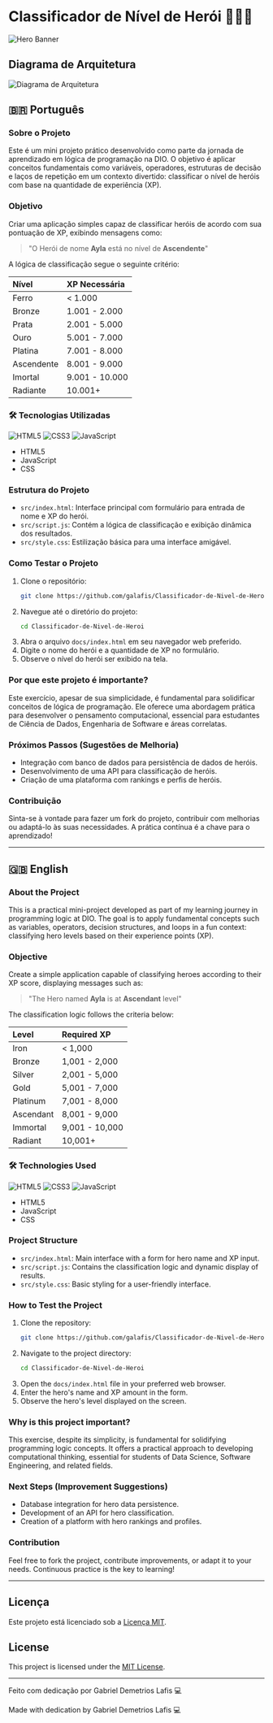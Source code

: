 # Classificador de Nível de Herói 🦸‍♂️🧠

![Hero Banner](assets/hero_banner.jpg)

## Diagrama de Arquitetura

![Diagrama de Arquitetura](assets/architecture_diagram.png)


## 🇧🇷 Português

### Sobre o Projeto

Este é um mini projeto prático desenvolvido como parte da jornada de aprendizado em lógica de programação na DIO. O objetivo é aplicar conceitos fundamentais como variáveis, operadores, estruturas de decisão e laços de repetição em um contexto divertido: classificar o nível de heróis com base na quantidade de experiência (XP).

### Objetivo

Criar uma aplicação simples capaz de classificar heróis de acordo com sua pontuação de XP, exibindo mensagens como:

> "O Herói de nome **Ayla** está no nível de **Ascendente**"

A lógica de classificação segue o seguinte critério:

| Nível       | XP Necessária |
| :---------- | :------------ |
| Ferro       | < 1.000       |
| Bronze      | 1.001 - 2.000 |
| Prata       | 2.001 - 5.000 |
| Ouro        | 5.001 - 7.000 |
| Platina     | 7.001 - 8.000 |
| Ascendente  | 8.001 - 9.000 |
| Imortal     | 9.001 - 10.000|
| Radiante    | 10.001+       |

### 🛠️ Tecnologias Utilizadas

![HTML5](https://img.shields.io/badge/HTML5-E34F26?style=for-the-badge&logo=html5&logoColor=white)
![CSS3](https://img.shields.io/badge/CSS3-1572B6?style=for-the-badge&logo=css3&logoColor=white)
![JavaScript](https://img.shields.io/badge/JavaScript-F7DF1E?style=for-the-badge&logo=javascript&logoColor=black)

- HTML5
- JavaScript
- CSS

### Estrutura do Projeto

- `src/index.html`: Interface principal com formulário para entrada de nome e XP do herói.
- `src/script.js`: Contém a lógica de classificação e exibição dinâmica dos resultados.
- `src/style.css`: Estilização básica para uma interface amigável.

### Como Testar o Projeto

1.  Clone o repositório:
    ```bash
    git clone https://github.com/galafis/Classificador-de-Nivel-de-Heroi.git
    ```
2.  Navegue até o diretório do projeto:
    ```bash
    cd Classificador-de-Nivel-de-Heroi
    ```
3.  Abra o arquivo `docs/index.html` em seu navegador web preferido.
4.  Digite o nome do herói e a quantidade de XP no formulário.
5.  Observe o nível do herói ser exibido na tela.

### Por que este projeto é importante?

Este exercício, apesar de sua simplicidade, é fundamental para solidificar conceitos de lógica de programação. Ele oferece uma abordagem prática para desenvolver o pensamento computacional, essencial para estudantes de Ciência de Dados, Engenharia de Software e áreas correlatas.

### Próximos Passos (Sugestões de Melhoria)

- Integração com banco de dados para persistência de dados de heróis.
- Desenvolvimento de uma API para classificação de heróis.
- Criação de uma plataforma com rankings e perfis de heróis.

### Contribuição

Sinta-se à vontade para fazer um fork do projeto, contribuir com melhorias ou adaptá-lo às suas necessidades. A prática contínua é a chave para o aprendizado!

---

## 🇬🇧 English

### About the Project

This is a practical mini-project developed as part of my learning journey in programming logic at DIO. The goal is to apply fundamental concepts such as variables, operators, decision structures, and loops in a fun context: classifying hero levels based on their experience points (XP).

### Objective

Create a simple application capable of classifying heroes according to their XP score, displaying messages such as:

> "The Hero named **Ayla** is at **Ascendant** level"

The classification logic follows the criteria below:

| Level       | Required XP   |
| :---------- | :------------ |
| Iron        | < 1,000       |
| Bronze      | 1,001 - 2,000 |
| Silver      | 2,001 - 5,000 |
| Gold        | 5,001 - 7,000 |
| Platinum    | 7,001 - 8,000 |
| Ascendant   | 8,001 - 9,000 |
| Immortal    | 9,001 - 10,000|
| Radiant     | 10,001+       |

### 🛠️ Technologies Used

![HTML5](https://img.shields.io/badge/HTML5-E34F26?style=for-the-badge&logo=html5&logoColor=white)
![CSS3](https://img.shields.io/badge/CSS3-1572B6?style=for-the-badge&logo=css3&logoColor=white)
![JavaScript](https://img.shields.io/badge/JavaScript-F7DF1E?style=for-the-badge&logo=javascript&logoColor=black)

- HTML5
- JavaScript
- CSS

### Project Structure

- `src/index.html`: Main interface with a form for hero name and XP input.
- `src/script.js`: Contains the classification logic and dynamic display of results.
- `src/style.css`: Basic styling for a user-friendly interface.

### How to Test the Project

1.  Clone the repository:
    ```bash
    git clone https://github.com/galafis/Classificador-de-Nivel-de-Heroi.git
    ```
2.  Navigate to the project directory:
    ```bash
    cd Classificador-de-Nivel-de-Heroi
    ```
3.  Open the `docs/index.html` file in your preferred web browser.
4.  Enter the hero's name and XP amount in the form.
5.  Observe the hero's level displayed on the screen.

### Why is this project important?

This exercise, despite its simplicity, is fundamental for solidifying programming logic concepts. It offers a practical approach to developing computational thinking, essential for students of Data Science, Software Engineering, and related fields.

### Next Steps (Improvement Suggestions)

- Database integration for hero data persistence.
- Development of an API for hero classification.
- Creation of a platform with hero rankings and profiles.

### Contribution

Feel free to fork the project, contribute improvements, or adapt it to your needs. Continuous practice is the key to learning!

---

## Licença

Este projeto está licenciado sob a [Licença MIT](LICENSE).

## License

This project is licensed under the [MIT License](LICENSE).

---

Feito com dedicação por Gabriel Demetrios Lafis 💻

Made with dedication by Gabriel Demetrios Lafis 💻

